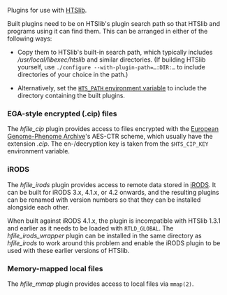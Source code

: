 Plugins for use with [HTSlib].

Built plugins need to be on HTSlib's plugin search path so that HTSlib
and programs using it can find them.
This can be arranged in either of the following ways:

* Copy them to HTSlib's built-in search path, which typically includes
_/usr/local/libexec/htslib_ and similar directories.
(If building HTSlib yourself, use `./configure --with-plugin-path=…:DIR:…`
to include directories of your choice in the path.)

* Alternatively, set the [`HTS_PATH` environment variable][envvar] to include
the directory containing the built plugins.

### EGA-style encrypted (.cip) files

The _hfile_cip_ plugin provides access to files encrypted with the
[European Genome-Phenome Archive][EGA]'s AES-CTR scheme, which usually
have the extension _.cip_.
The en-/decryption key is taken from the `$HTS_CIP_KEY` environment variable.

### iRODS

The _hfile_irods_ plugin provides access to remote data stored in [iRODS].
It can be built for iRODS 3.x, 4.1.x, or 4.2 onwards, and the resulting
plugins can be renamed with version numbers so that they can be installed
alongside each other.

When built against iRODS 4.1.x, the plugin is incompatible with
HTSlib 1.3.1 and earlier as it needs to be loaded with `RTLD_GLOBAL`.
The _hfile_irods_wrapper_ plugin can be installed in the same directory
as _hfile_irods_ to work around this problem and enable the iRODS plugin
to be used with these earlier versions of HTSlib.

### Memory-mapped local files

The _hfile_mmap_ plugin provides access to local files via `mmap(2)`.


[EGA]:    https://ega-archive.org/
[envvar]: https://www.htslib.org/doc/samtools.html#ENVIRONMENT_VARIABLES
[HTSlib]: https://github.com/samtools/htslib
[iRODS]:  http://irods.org/

